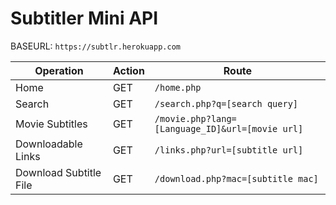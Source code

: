 # Subtitler Mini API

BASEURL: `https://subtlr.herokuapp.com`

| Operation | Action | Route |
|---|---|---|
| Home | GET | `/home.php` |
| Search | GET | `/search.php?q=[search query]` |
| Movie Subtitles | GET | `/movie.php?lang=[Language_ID]&url=[movie url]` |
| Downloadable Links | GET | `/links.php?url=[subtitle url]` |
| Download Subtitle File | GET | `/download.php?mac=[subtitle mac]` |